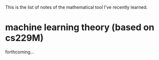 This is the list of notes of the mathematical tool I've recently learned.

# machine learning theory (based on cs229M)

forthcoming...
